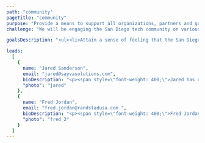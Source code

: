 ```yaml
---
path: "community"
pageTitle: "community"
purpose: "Provide a means to support all organizations, partners and groups to enable a thriving technology ecosystem"
challenge: "We will be engaging the San Diego tech community on various workshops/events, keeping open ears on things going on within the community, finding ways to incorporate other groups (in an effort to become a central hub), and creating a place for mentorship based relationships. By keeping track of participation and involvement numbers we will be able to gauge how effective our strategy is and adjust it accordingly to meet our ultimate goals."

goalsDescription: "<ul><li>Attain a sense of feeling that the San Diego community is united</li><li>Making most of everyone aware of our presence. </li><li>Be publicized by a news outlet</li></ul>"

leads:
  [
    {
      name: "Jared Sanderson",
      email: "jared@sayvasolutions.com",
      bioDescription: "<p><span style=\"font-weight: 400;\">Jared has over a decade of recruiting and consulting services experience. He began his career working with a multi-billion dollar S&amp;P 500 consulting and placement firm in Canada and later relocated to San Diego in 2009.</span></p><p><span style=\"font-weight: 400;\">Jared is passionate about creating a thriving and vibrant community in San Diego and and has previously served as the Program Director for the AITP (Association of IT Professionals) where he organized monthly events on &nbsp;current technology trends. He also volunteers as a Coach with The Honor Foundation(THF) and with Jewish Family Services (JFS). Jared leads the Sayva Technology consulting and recruitment practice for the San Diego market.</span></p>",
      "photo": "jared"
    },
    {
      name: "Fred Jordan",
      email: "fred.jordan@randstadusa.com ",
      bioDescription: "<p><span style=\"font-weight: 400;\">Fred Jordan is a technology consulting professional that has been dedicated to providing technological based services to clientele for over 4 years. Working as a lead at recently recognized world leader, Randstad Technologies, he currently partners with companies to assist in all facets of IT (i.e. project based work/solutions deliverables &amp; staffing: permanent/temporary). &nbsp;</span></p><p><span style=\"font-weight: 400;\">Fred joined the San Diego Tech Hub in an effort to engage the </span><em><span style=\"font-weight: 400;\">community</span></em><span style=\"font-weight: 400;\"> and spread awareness that San Diego is indeed a great location for technology professionals. Having moved to San Diego from Chicago) he is passionate about being a driving force in connecting like-minded technology professionals within the area to the benefit of &ldquo;America&rsquo;s Finest City.&rdquo;</span></p>",
      "photo": "fred_2"
    }
  ]
---
```

